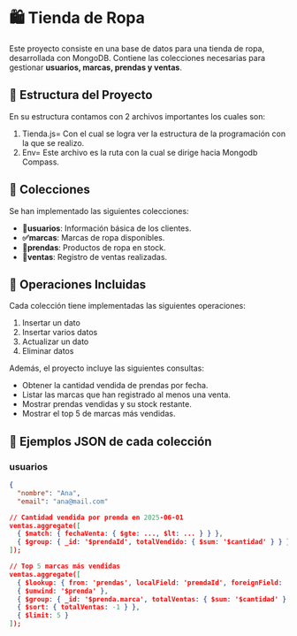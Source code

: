 # 🛍️ Tienda de Ropa 

Este proyecto consiste en una base de datos para una tienda de ropa, desarrollada con MongoDB. Contiene las colecciones necesarias para gestionar **usuarios, marcas, prendas y ventas**.

## 📁 Estructura del Proyecto

En su estructura contamos con 2  archivos importantes los cuales son:

1. Tienda.js= Con el cual se logra ver la estructura de la programación con la que se realizo.
2. Env= Este archivo es la ruta con la cual se dirige hacia Mongodb Compass.

## 🧩 Colecciones

Se han implementado las siguientes colecciones:

- **👤usuarios**: Información básica de los clientes.
- **✅marcas**: Marcas de ropa disponibles.
- **👕prendas**: Productos de ropa en stock.
- **💸ventas**: Registro de ventas realizadas.

## 🔧 Operaciones Incluidas

Cada colección tiene implementadas las siguientes operaciones:

1. Insertar un dato
2. Insertar varios datos
3. Actualizar un dato
4. Eliminar datos

Además, el proyecto incluye las siguientes consultas:

- Obtener la cantidad vendida de prendas por fecha.
- Listar las marcas que han registrado al menos una venta.
- Mostrar prendas vendidas y su stock restante.
- Mostrar el top 5 de marcas más vendidas.

## 🧪 Ejemplos JSON de cada colección

### usuarios
```json
{
  "nombre": "Ana",
  "email": "ana@mail.com"

// Cantidad vendida por prenda en 2025-06-01
ventas.aggregate([
  { $match: { fechaVenta: { $gte: ..., $lt: ... } } },
  { $group: { _id: '$prendaId', totalVendido: { $sum: '$cantidad' } } }
]);

// Top 5 marcas más vendidas
ventas.aggregate([
  { $lookup: { from: 'prendas', localField: 'prendaId', foreignField: '_id', as: 'prenda' } },
  { $unwind: '$prenda' },
  { $group: { _id: '$prenda.marca', totalVentas: { $sum: '$cantidad' } } },
  { $sort: { totalVentas: -1 } },
  { $limit: 5 }
]);

